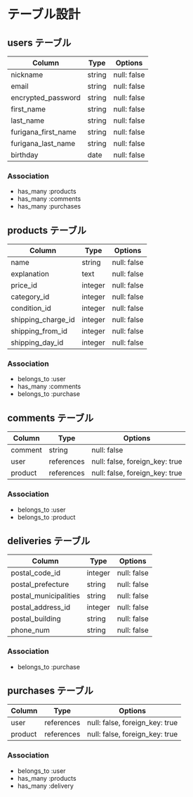 # テーブル設計

## users テーブル

| Column              | Type   | Options     |
| ------------------- | ------ | ----------- |
| nickname            | string | null: false |
| email               | string | null: false |
| encrypted_password  | string | null: false |
| first_name          | string | null: false |
| last_name           | string | null: false |
| furigana_first_name | string | null: false |
| furigana_last_name  | string | null: false |
| birthday            | date   | null: false |

### Association

- has_many :products
- has_many :comments
- has_many :purchases

## products テーブル

| Column             | Type    | Options     |
| ------------------ | ------- | ----------- |
| name               | string  | null: false |
| explanation        | text    | null: false |
| price_id           | integer | null: false |
| category_id        | integer | null: false |
| condition_id       | integer | null: false |
| shipping_charge_id | integer | null: false |
| shipping_from_id   | integer | null: false |
| shipping_day_id    | integer | null: false |

### Association

- belongs_to :user
- has_many :comments
- belongs_to :purchase

## comments テーブル

| Column  | Type       | Options                        |
| ------- | ---------- | ------------------------------ |
| comment | string     | null: false                    |
| user    | references | null: false, foreign_key: true |
| product | references | null: false, foreign_key: true |

### Association

- belongs_to :user
- belongs_to :product

## deliveries テーブル

| Column                | Type    | Options     |
| --------------------- | ------- | ----------- |
| postal_code_id        | integer | null: false |
| postal_prefecture     | string  | null: false |
| postal_municipalities | string  | null: false |
| postal_address_id     | integer | null: false |
| postal_building       | string  | null: false |
| phone_num             | string  | null: false |

### Association

- belongs_to :purchase

## purchases テーブル

| Column  | Type       | Options                        |
| ------- | ---------- | ------------------------------ |
| user    | references | null: false, foreign_key: true |
| product | references | null: false, foreign_key: true |

### Association

- belongs_to :user
- has_many :products
- has_many :delivery